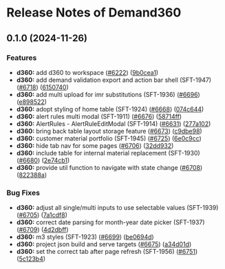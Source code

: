 # Release Notes of Demand360
## 0.1.0 (2024-11-26)


### Features

* **d360:** add d360 to workspace ([#6222](https://github.com/Schaeffler-Group/frontend-schaeffler/issues/6222)) ([9b0cea1](https://github.com/Schaeffler-Group/frontend-schaeffler/commit/9b0cea16984d269eae61527ff764a40a9c817974))
* **d360:** add demand validation export and action bar shell (SFT-1947) ([#6718](https://github.com/Schaeffler-Group/frontend-schaeffler/issues/6718)) ([6150740](https://github.com/Schaeffler-Group/frontend-schaeffler/commit/61507406825bfa1909e49bce95932ccf2bde94be))
* **d360:** add multi upload for imr substitutions (SFT-1936) ([#6696](https://github.com/Schaeffler-Group/frontend-schaeffler/issues/6696)) ([e898522](https://github.com/Schaeffler-Group/frontend-schaeffler/commit/e89852235699064e4355b25a674897052d366710))
* **d360:** adopt styling of home table (SFT-1924) ([#6668](https://github.com/Schaeffler-Group/frontend-schaeffler/issues/6668)) ([074c644](https://github.com/Schaeffler-Group/frontend-schaeffler/commit/074c644ef8cf7ae8b3c7f3b841a4157da4ed2efe))
* **d360:** alert rules multi modal (SFT-1911) ([#6676](https://github.com/Schaeffler-Group/frontend-schaeffler/issues/6676)) ([58714ff](https://github.com/Schaeffler-Group/frontend-schaeffler/commit/58714ffb7c89b95ec2d287444aaceac4cbc81d1e))
* **d360:** AlertRules - AlertRuleEditModal (SFT-1914) ([#6631](https://github.com/Schaeffler-Group/frontend-schaeffler/issues/6631)) ([277a102](https://github.com/Schaeffler-Group/frontend-schaeffler/commit/277a102e547d7eee6a1232ec54547cf37404fd2e))
* **d360:** bring back table layout storage feature ([#6673](https://github.com/Schaeffler-Group/frontend-schaeffler/issues/6673)) ([c9dbe98](https://github.com/Schaeffler-Group/frontend-schaeffler/commit/c9dbe98120ab3beab5605c8a0de1bcb344b2aeee))
* **d360:** customer material portfolio (SFT-1945) ([#6725](https://github.com/Schaeffler-Group/frontend-schaeffler/issues/6725)) ([6e0c9cc](https://github.com/Schaeffler-Group/frontend-schaeffler/commit/6e0c9cc0285504096e72f7ae7429bd79c7adb23b))
* **d360:** hide tab nav for some pages ([#6706](https://github.com/Schaeffler-Group/frontend-schaeffler/issues/6706)) ([32dd932](https://github.com/Schaeffler-Group/frontend-schaeffler/commit/32dd9322fffd686724ede07966f98cd280066050))
* **d360:** include table for internal material replacement (SFT-1930) ([#6680](https://github.com/Schaeffler-Group/frontend-schaeffler/issues/6680)) ([2e74cb1](https://github.com/Schaeffler-Group/frontend-schaeffler/commit/2e74cb1c8e488f92df1d30cc116b6ab48ae65b40))
* **d360:** provide util function to navigate with state change ([#6708](https://github.com/Schaeffler-Group/frontend-schaeffler/issues/6708)) ([822388a](https://github.com/Schaeffler-Group/frontend-schaeffler/commit/822388a9c68ba285946da5db3aea83fbb2c5782f))


### Bug Fixes

* **d360:** adjust all single/multi inputs to use selectable values (SFT-1939) ([#6705](https://github.com/Schaeffler-Group/frontend-schaeffler/issues/6705)) ([7a1cdf8](https://github.com/Schaeffler-Group/frontend-schaeffler/commit/7a1cdf8c1fc90bff740942497dcdb861b11b8746))
* **d360:** correct date parsing for month-year date picker (SFT-1937) ([#6709](https://github.com/Schaeffler-Group/frontend-schaeffler/issues/6709)) ([4d2dbff](https://github.com/Schaeffler-Group/frontend-schaeffler/commit/4d2dbffbff5a0b7f6492ce19295819e7bfe7bb9b))
* **d360:** m3 styles (SFT-1923) ([#6699](https://github.com/Schaeffler-Group/frontend-schaeffler/issues/6699)) ([be0694d](https://github.com/Schaeffler-Group/frontend-schaeffler/commit/be0694dddd7d370ec5a4a091db638cd5ab1c4a5f))
* **d360:** project json build and serve targets ([#6675](https://github.com/Schaeffler-Group/frontend-schaeffler/issues/6675)) ([a34d01d](https://github.com/Schaeffler-Group/frontend-schaeffler/commit/a34d01d8ea43b530da6cad2c74fb3519653c0224))
* **d360:** set the correct tab after page refresh (SFT-1956) ([#6751](https://github.com/Schaeffler-Group/frontend-schaeffler/issues/6751)) ([5c123b4](https://github.com/Schaeffler-Group/frontend-schaeffler/commit/5c123b4bc33d2f6d72cbeb117afa252db2044968))
